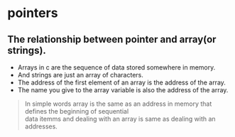 # pointers
## The relationship between pointer and array(or strings).
* Arrays in c are the sequence of data stored somewhere in memory.
* And strings are just an array of characters.
* The address of the first element of an array is the address of the array.
* The name you give to the array variable is also the address of the array.
>In simple words array is the same as an address in memory that defines the beginning of sequential  
data itemms and dealing with an  array is  same as dealing with an addresses.
>
